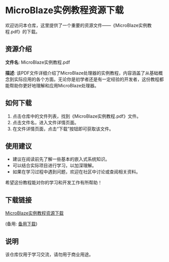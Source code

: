 # MicroBlaze实例教程资源下载

欢迎访问本仓库，这里提供了一个重要的资源文件——《MicroBlaze实例教程.pdf》的下载。

## 资源介绍

**文件名**: MicroBlaze实例教程.pdf

**描述**: 该PDF文件详细介绍了MicroBlaze处理器的实例教程，内容涵盖了从基础概念到实际应用的各个方面。无论你是初学者还是有一定经验的开发者，这份教程都能帮助你更好地理解和应用MicroBlaze处理器。

## 如何下载

1. 点击仓库中的文件列表，找到《MicroBlaze实例教程.pdf》文件。
2. 点击文件名，进入文件详情页面。
3. 在文件详情页面，点击“下载”按钮即可获取该文件。

## 使用建议

- 建议在阅读前先了解一些基本的嵌入式系统知识。
- 可以结合实际项目进行学习，以加深理解。
- 如果在学习过程中遇到问题，欢迎在社区中讨论或查阅相关资料。

希望这份教程能对你的学习和开发工作有所帮助！

## 下载链接
[MicroBlaze实例教程资源下载](https://pan.quark.cn/s/2c74f1a2b97c) 

(备用: [备用下载](https://pan.baidu.com/s/1TUsI349O9pFgzltAyag5vA?pwd=cdam))

## 说明

该仓库仅用于学习交流，请勿用于商业用途。
